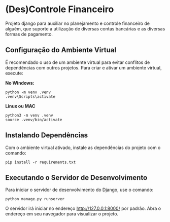 # (Des)Controle Financeiro
Projeto django para auxiliar no planejamento e controle financeiro de alguém, que suporte a utilização de diversas contas bancárias e as diversas formas de pagamento.


## Configuração do Ambiente Virtual

É recomendado o uso de um ambiente virtual para evitar conflitos de dependências com outros projetos. Para criar e ativar um ambiente virtual, execute:

**No Windows:**
```
python -m venv .venv
.venv\Scripts\activate
```

**Linux ou MAC**
```
python3 -m venv .venv
source .venv/bin/activate
```

## Instalando Dependências
Com o ambiente virtual ativado, instale as dependências do projeto com o comando:
```
pip install -r requirements.txt
```

## Executando o Servidor de Desenvolvimento
Para iniciar o servidor de desenvolvimento do Django, use o comando:
```
python manage.py runserver
```
O servidor irá iniciar no endereço http://127.0.0.1:8000/ por padrão. Abra o endereço em seu navegador para visualizar o projeto.
